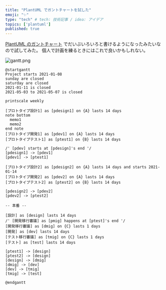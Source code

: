 ```yaml
---
title: "PlantUML でガントチャートを試した"
emoji: "✨"
type: "tech" # tech: 技術記事 / idea: アイデア
topics: ['plantuml']
published: true
---
```


[PlantUML のガントチャート](https://plantuml.com/ja/gantt-diagram) でだいぶいろいろと書けるようになったみたいなので試してみた。
個人で計画を練るときにはこれで良いかもしれない。

![gantt.png](https://storage.googleapis.com/zenn-user-upload/wj4e7gds5lb1tuelohwe79ingthz)

```plantuml:gantt.pu
@startgantt
Project starts 2021-01-08
sunday are closed
saturday are closed
2021-01-11 is closed
2021-05-03 to 2021-05-07 is closed

printscale weekly

[プロトタイプ設計1] as [pdesign1] on {A} lasts 14 days
note bottom
  memo1
  memo2
end note
[プロトタイプ開発1] as [pdev1] on {A} lasts 14 days
[プロトタイプテスト1] as [ptest1] on {B} lasts 14 days

/' [pdev] starts at [pdesign]'s end '/
[pdesign1] -> [pdev1]
[pdev1] -> [ptest1]

[プロトタイプ設計2] as [pdesign2] on {A} lasts 14 days and starts 2021-01-14
[プロトタイプ開発2] as [pdev2] on {A} lasts 14 days
[プロトタイプテスト2] as [ptest2] on {B} lasts 14 days

[pdesign2] -> [pdev2]
[pdev2] -> [ptest2]

-- 本番 --

[設計] as [design] lasts 14 days
/' [開発移行審議] as [pmig] happens at [ptest]'s end '/
[開発移行審議] as [dmig] on {C} lasts 1 days
[開発] as [dev] lasts 14 days
[テスト移行審議] as [tmig] on {C} lasts 1 days
[テスト] as [test] lasts 14 days

[ptest1] -> [design]
[ptest2] -> [design]
[design] -> [dmig]
[dmig] -> [dev]
[dev] -> [tmig]
[tmig] -> [test]

@endgantt
```
